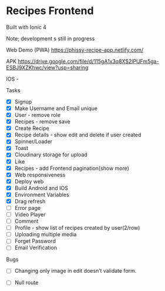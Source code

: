 # Recipes Frontend 
Built with Ionic 4

Note; development s still in progress

Web Demo (PWA) https://phissy-recipe-app.netlify.com/

APK https://drive.google.com/file/d/115gA1x3q8XS2lPUFm5ga-ESBJ9XZKhwc/view?usp=sharing

IOS -


Tasks 
- [x] Signup
- [x] Make Username and Email unique 
- [x] User - remove role
- [x] Recipes - remove save
- [x] Create Recipe
- [x] Recipe details - show edit and delete if user created
- [x] Spinner/Loader
- [x] Toast
- [x] Cloudinary storage for upload 
- [x] Like
- [x] Recipes - add Frontend pagination(show more)
- [x] Web responsiveness
- [x] Deploy web
- [x] Build Android and IOS
- [x] Environment Variables 
- [x] Drag refresh
- [ ] Error page
- [ ] Video Player
- [ ] Comment
- [ ] Profile - show list of recipes created by user(2/row)
- [ ] Uploading multiple media
- [ ] Forget Password 
- [ ] Email Verification

Bugs
- [ ] Changing only image in edit doesn’t validate form.
- [ ] Null route

